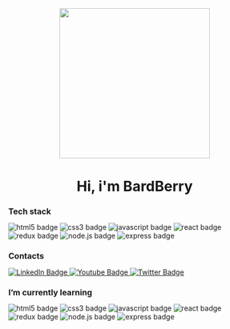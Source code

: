 <div id="header">
  
  <div align="center">
    <img src="https://media.giphy.com/media/cFdHXXm5GhJsc/giphy.gif" width="300"/>
    <h1>Hi, i'm BardBerry</h1>
  </div>
  
  <div>
    <h2 style="font-size:16px;">Tech stack</h2>
    <img src="https://img.shields.io/badge/html5-E34F26?style=for-the-badge&logo=html5&logoColor=white" alt="html5 badge"/>
    <img src="https://img.shields.io/badge/javascript-F7DF1E?style=for-the-badge&logo=javascript&logoColor=gray" alt="css3 badge"/>
    <img src="https://img.shields.io/badge/css3-1572B6?style=for-the-badge&logo=css3&logoColor=white" alt="javascript badge"/>
    <img src="https://img.shields.io/badge/react-263238?style=for-the-badge&logo=react&logoColor=#61DAFB" alt="react badge"/>
    <img src="https://img.shields.io/badge/redux-764ABC?style=for-the-badge&logo=redux&logoColor=white" alt="redux badge"/>
    <img src="https://img.shields.io/badge/node.js-339933?style=for-the-badge&logo=node.js&logoColor=white" alt="node.js badge"/>
    <img src="https://img.shields.io/badge/express-17202C?style=for-the-badge&logo=express&logoColor=61DAFB" alt="express badge"/>
  </div>
  
  <div>
    <h2 style="font-size:16px;">Contacts</h2>
    <a href="your-linkedin-URL">
      <img src="https://img.shields.io/badge/LinkedIn-blue?style=for-the-badge&logo=linkedin&logoColor=white" alt="LinkedIn Badge"/>
    </a>
    <a href="your-youtube-URL">
      <img src="https://img.shields.io/badge/YouTube-red?style=for-the-badge&logo=youtube&logoColor=white" alt="Youtube Badge"/>
    </a>
    <a href="your-twitter-URL">
      <img src="https://img.shields.io/badge/Twitter-blue?style=for-the-badge&logo=twitter&logoColor=white" alt="Twitter Badge"/>
    </a>
  </div>
  
  <div>
    <h2 style="font-size:16px;">I’m currently learning</h2>
    <img src="https://img.shields.io/badge/html5-E34F26?style=for-the-badge&logo=html5&logoColor=white" alt="html5 badge"/>
    <img src="https://img.shields.io/badge/javascript-F7DF1E?style=for-the-badge&logo=javascript&logoColor=gray" alt="css3 badge"/>
    <img src="https://img.shields.io/badge/css3-1572B6?style=for-the-badge&logo=css3&logoColor=white" alt="javascript badge"/>
    <img src="https://img.shields.io/badge/react-263238?style=for-the-badge&logo=react&logoColor=#61DAFB" alt="react badge"/>
    <img src="https://img.shields.io/badge/redux-764ABC?style=for-the-badge&logo=redux&logoColor=white" alt="redux badge"/>
    <img src="https://img.shields.io/badge/node.js-339933?style=for-the-badge&logo=node.js&logoColor=white" alt="node.js badge"/>
    <img src="https://img.shields.io/badge/express-17202C?style=for-the-badge&logo=express&logoColor=61DAFB" alt="express badge"/>
  </div>
</div>

<!--
**BardBerry/BardBerry** is a ✨ _special_ ✨ repository because its `README.md` (this file) appears on your GitHub profile.

Here are some ideas to get you started:

- 🔭 I’m currently working on ...
- 🌱 I’m currently learning ...
- 👯 I’m looking to collaborate on ...
- 🤔 I’m looking for help with ...
- 💬 Ask me about ...
- 📫 How to reach me: ...
- 😄 Pronouns: ...
- ⚡ Fun fact: ...
-->
